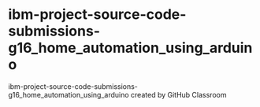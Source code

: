 # ibm-project-source-code-submissions-g16_home_automation_using_arduino
ibm-project-source-code-submissions-g16_home_automation_using_arduino created by GitHub Classroom
